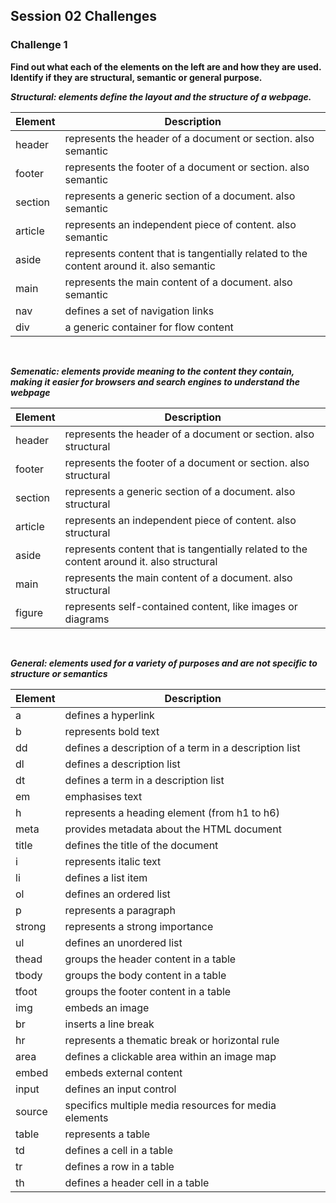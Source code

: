 ## Session 02 Challenges

### Challenge 1

**Find out what each of the elements on the left are and how they are used. Identify if they are structural, semantic or general purpose.**

***Structural: elements define the layout and the structure of a webpage.***

| Element | Description |
|---------|-------------|
| header | represents the header of a document or section. also semantic |
| footer | represents the footer of a document or section. also semantic |
| section | represents a generic section of a document. also semantic |
| article | represents an independent piece of content. also semantic |
| aside | represents content that is tangentially related to the content around it. also semantic |
| main | represents the main content of a document. also semantic |
| nav | defines a set of navigation links |
| div | a generic container for flow content |
<br>


***Semenatic: elements provide meaning to the content they contain, making it easier for browsers and search engines to understand the webpage***

| Element | Description |
|---------|-------------|
| header | represents the header of a document or section. also structural |
| footer | represents the footer of a document or section. also structural |
| section | represents a generic section of a document. also structural |
| article | represents an independent piece of content. also structural |
| aside | represents content that is tangentially related to the content around it. also structural |
| main | represents the main content of a document. also structural |
| figure | represents self-contained content, like images or diagrams |
<br>

***General: elements used for a variety of purposes and are not specific to structure or semantics***

| Element | Description |
|---------|-------------|
| a | defines a hyperlink |
| b | represents bold text |
| dd | defines a description of a term in a description list |
| dl | defines a description list | 
| dt | defines a term in a description list |
| em | emphasises text |
| h | represents a heading element (from h1 to h6) |
| meta | provides metadata about the HTML document |
| title | defines the title of the document |
| i | represents italic text |
| li | defines a list item |
| ol | defines an ordered list |
| p | represents a paragraph |
| strong | represents a strong importance |
| ul | defines an unordered list |
| thead | groups the header content in a table |
| tbody | groups the body content in a table |
| tfoot | groups the footer content in a table |
| img | embeds an image |
| br | inserts a line break |
| hr | represents a thematic break or horizontal rule |
| area | defines a clickable area within an image map |
| embed | embeds external content |
| input | defines an input control |
| source | specifics multiple media resources for media elements |
| table | represents a table |
| td | defines a cell in a table |
| tr | defines a row in a table |
| th | defines a header cell in a table|
